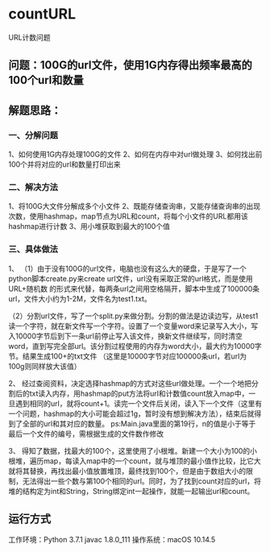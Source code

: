 # countURL
URL计数问题

## 问题：100G的url文件，使用1G内存得出频率最高的100个url和数量

## 解题思路：

### 一、分解问题
1、如何使用1G内存处理100G的文件
2、如何在内存中对url做处理
3、如何找出前100个并将对应的url和数量打印出来

### 二、解决方法
1、将100G大文件分解成多个小文件
2、既能存储查询串，又能存储查询串的出现次数，使用hashmap，map节点为URL和count，将每个小文件的URL都用该hashmap进行计数
3、用小堆获取到最大的100个值

### 三、具体做法
1、
（1）由于没有100G的url文件，电脑也没有这么大的硬盘，于是写了一个python脚本create.py来create url文件，url没有采取正常的url格式，而是使用 URL+随机数 的形式来代替，每两条url之间用空格隔开，脚本中生成了100000条url，文件大小约为1-2M，文件名为test1.txt。

（2）分割url文件，写了一个split.py来做分割。分割的做法是边读边写，从test1读一个字符，就在新文件写一个字符。设置了一个变量word来记录写入大小，写入10000字节后到下一条url前停止写入该文件，换新文件继续写，同时清空word，直到写完全部url。该分割过程使用的内存为word大小，最大约为10000字节。结果生成100+的txt文件
（这里是10000字节对应100000条url，若url为100g则同样放大该值）

2、
经过查阅资料，决定选择hashmap的方式对这些url做处理。一个一个地把分割后的txt读入内存，用hashmap的put方法将url和计数值count放入map中，一旦遇到相同的url，就将count+1。读完一个文件后关闭，读入下一个文件（这里有一个问题，hashmap的大小可能会超过1g，暂时没有想到解决方法），结束后就得到了全部的url和其对应的数量。
ps:Main.java里面的第19行，n的值是小于等于最后一个文件的编号，需根据生成的文件数作修改

3、
得知了数据，找最大的100个，这里使用了小根堆。新建一个大小为100的小根堆，遍历map，每读入map中的一个count，就与堆顶的最小值作比较，比它大就将其替换，再找出最小值放置堆顶，最终找到100个，但是由于数组大小的限制，无法得出一些个数与第100个相同的url。同时，为了找到count对应的url，将堆的结构定为int和String，String绑定int一起操作，就能一起输出url和count。


## 运行方式
工作环境：Python 3.7.1
        javac 1.8.0_111
操作系统：macOS 10.14.5